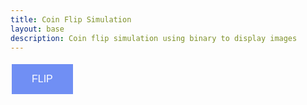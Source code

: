 ```yaml
---
title: Coin Flip Simulation
layout: base
description: Coin flip simulation using binary to display images
---
```




<html>
<head>
<title>Coin Flip</title>
<body>


<style>
button {
  background-color: #708ff4; /* blue */
  border: none;
  color: white;
  padding: 15px 32px;
  text-align: center;
  text-decoration: none;
  display: inline-block;
  font-size: 16px;
  margin: 5px 2px;
  cursor: pointer;
}

.imageFeatures {
    width: 10;
    height: 10;
    text-align: center;
}
</style>

<button id = 'flipButton'>FLIP</button>

<script>
var button = document.getElementById('flipButton');

button.onclick = function() {
    flip()
}



function displayImage(src) {
 var img = document.createElement("img");
 img.src = src;
 img.classList.add("imageFeatures");
 document.body.appendChild(img);
}

    // toggle selected bit and recalculate
function flip() {
    var randomNum = Math.random(0,1)
    if(randomNum == 1) {
        displayImage('{{site.baseurl}}/images/HeadsOn2.png')
    } else-if(randomNum == 0) {
        displayImage('{{site.baseurl}}/images/TailsOn2.png')
}
}
</script>

</body>
</html>

</head>








